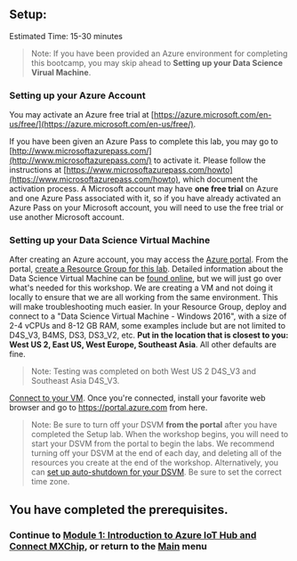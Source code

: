 ## Setup:
Estimated Time: 15-30 minutes

> Note: If you have been provided an Azure environment for completing this bootcamp, you may skip ahead to **Setting up your Data Science Virual Machine**.

### Setting up your Azure Account

You may activate an Azure free trial at [https://azure.microsoft.com/en-us/free/](https://azure.microsoft.com/en-us/free/).  

If you have been given an Azure Pass to complete this lab, you may go to [http://www.microsoftazurepass.com/](http://www.microsoftazurepass.com/) to activate it.  Please follow the instructions at [https://www.microsoftazurepass.com/howto](https://www.microsoftazurepass.com/howto), which document the activation process.  A Microsoft account may have **one free trial** on Azure and one Azure Pass associated with it, so if you have already activated an Azure Pass on your Microsoft account, you will need to use the free trial or use another Microsoft account.

### Setting up your Data Science Virtual Machine

After creating an Azure account, you may access the [Azure portal](https://portal.azure.com). From the portal, [create a Resource Group for this lab](https://docs.microsoft.com/en-us/azure/azure-resource-manager/resource-group-portal). Detailed information about the Data Science Virtual Machine can be [found online](https://docs.microsoft.com/en-us/azure/machine-learning/data-science-virtual-machine/overview), but we will just go over what's needed for this workshop. We are creating a VM and not doing it locally to ensure that we are all working from the same environment. This will make troubleshooting much easier. In your Resource Group, deploy and connect to a "Data Science Virtual Machine - Windows 2016", with a size of 2-4 vCPUs and 8-12 GB RAM, some examples include but are not limited to D4S_V3, B4MS, DS3, DS3_V2, etc. **Put in the location that is closest to you: West US 2, East US, West Europe, Southeast Asia**. All other defaults are fine. 
> Note: Testing was completed on both West US 2 D4S_V3 and Southeast Asia D4S_V3.

[Connect to your VM](https://docs.microsoft.com/en-us/azure/virtual-machines/windows/connect-logon). Once you're connected, install your favorite web browser and go to https://portal.azure.com from here.

> Note: Be sure to turn off your DSVM **from the portal** after you have completed the Setup lab. When the workshop begins, you will need to start your DSVM from the portal to begin the labs. We recommend turning off your DSVM at the end of each day, and deleting all of the resources you create at the end of the workshop. Alternatively, you can [set up auto-shutdown for your DSVM](https://blogs.msdn.microsoft.com/devtestlab/2018/01/02/set-auto-shutdown-for-virtual-machines-in-azure/). Be sure to set the correct time zone.

## You have completed the prerequisites. 


### Continue to [Module 1: Introduction to Azure IoT Hub and Connect MXChip](../IoTHub/README.md), or return to the [Main](../../README.md) menu

